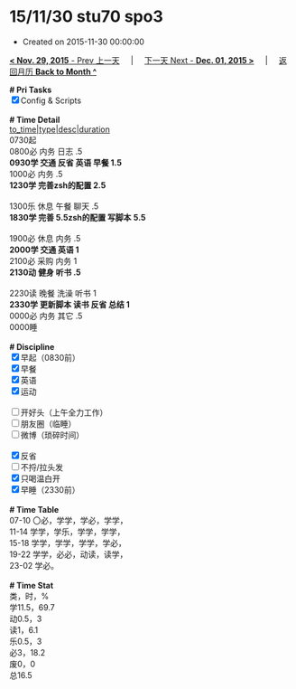 # 15/11/30 stu70 spo3

- Created on 2015-11-30 00:00:00

[**< Nov. 29, 2015** - Prev 上一天](/lifelogs/2015/11/d29.md) &nbsp; &nbsp; | &nbsp; &nbsp; [下一天 Next - **Dec. 01, 2015 >**](/lifelogs/2015/12/d01.md) &nbsp; &nbsp; |  &nbsp; &nbsp; [返回月历 **Back to Month ^**](/lifelogs/2015/11/index.md)
<br/><div><b># Pri Tasks</b></div><div><input checked="true" type="checkbox"/>Config &amp; Scripts</div><div><br/></div><div><b># Time Detail</b></div><div><u>to_time|type|desc|duration</u></div><div>0730起</div><div>0800必 内务 日志 .5</div><div><b>0930学 交通 反省 英语 早餐 1.5</b></div><div>1000必 内务 .5</div><div><b>1230学 完善zsh的配置 2.5</b></div><div><br/></div><div>1300乐 休息 午餐 聊天 .5</div><div><b>1830学 完善 5.5</b><b>zsh的配置 写脚本</b> <b>5.5</b></div><div><br/></div><div>1900必 休息 内务 .5</div><div><b>2000学 交通 英语 1</b></div><div>2100必 采购 内务 1</div><div><b>2130动 健身 听书 .5</b></div><div><br/></div><div>2230读 晚餐 洗澡 听书 1</div><div><b>2330学 更新脚本 读书 反省 总结 1</b></div><div>0000必 内务 其它 .5</div><div>0000睡</div><div><br/></div><div><b># Discipline</b></div><div><input checked="true" type="checkbox"/>早起（0830前）</div><div><input checked="true" type="checkbox"/>早餐</div><div><input checked="true" type="checkbox"/>英语</div><div><input checked="true" type="checkbox"/>运动</div><div><br/></div><div><input type="checkbox"/>开好头（上午全力工作）</div><div><input type="checkbox"/>朋友圈（临睡）</div><div><input type="checkbox"/>微博（琐碎时间）</div><div><br/></div><div><input checked="true" type="checkbox"/>反省</div><div><input type="checkbox"/>不捋/拉头发</div><div><input checked="true" type="checkbox"/>只喝温白开</div><div><input checked="true" type="checkbox"/>早睡（2330前）</div><div><br/></div><div><b># Time Table</b></div><div>07-10 〇必，学学，学必，学学，</div><div>11-14 学学，学乐，学学，学学，</div><div>15-18 学学，学学，学学，学必，</div><div>19-22 学学，必必，动读，读学，</div><div>23-02 学必。</div><div><br/></div><div><b># Time Stat</b></div><div>类，时，%</div><div>学11.5，69.7</div><div>动0.5，3</div><div>读1，6.1</div><div>乐0.5，3</div><div>必3，18.2</div><div>废0，0</div><div>总16.5</div>
